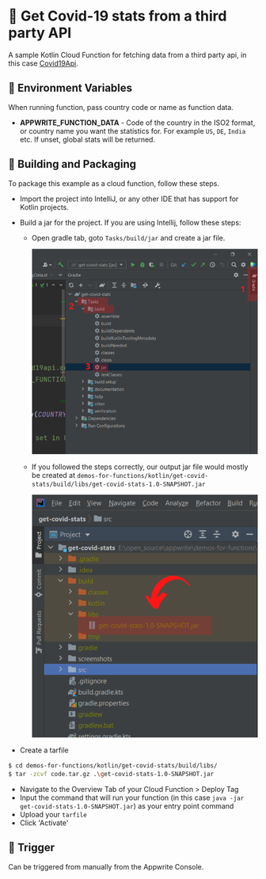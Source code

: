 # 🦠 Get Covid-19 stats from a third party API
A sample Kotlin Cloud Function for fetching data from a third party api, in this case [Covid19Api](https://covid19api.com/).

## 📝 Environment Variables
When running function, pass country code or name as function data.

* **APPWRITE_FUNCTION_DATA** - Code of the country in the ISO2 format, or country name you want the statistics for. For example `US`, `DE`, `India` etc. If unset, global stats will be returned.

## 🚀 Building and Packaging

To package this example as a cloud function, follow these steps.

* Import the project into IntelliJ, or any other IDE that has support for Kotlin projects. 

* Build a jar for the project. If you are using Intellij, follow these steps:
    - Open gradle tab, goto `Tasks/build/jar` and create a jar file.
    
      <img src="./screenshots/gradle-build-instr.png" width="512">
    - If you followed the steps correctly, our output jar file would mostly be created at `demos-for-functions/kotlin/get-covid-stats/build/libs/get-covid-stats-1.0-SNAPSHOT.jar`
    
      <img src="./screenshots/gradle-jar-loc.png" width="512">

* Create a tarfile

```bash
$ cd demos-for-functions/kotlin/get-covid-stats/build/libs/
$ tar -zcvf code.tar.gz .\get-covid-stats-1.0-SNAPSHOT.jar
```

* Navigate to the Overview Tab of your Cloud Function > Deploy Tag
* Input the command that will run your function (in this case `java -jar get-covid-stats-1.0-SNAPSHOT.jar`) as your entry point command
* Upload your `tarfile` 
* Click 'Activate'

## 🎯 Trigger
Can be triggered from manually from the Appwrite Console.
